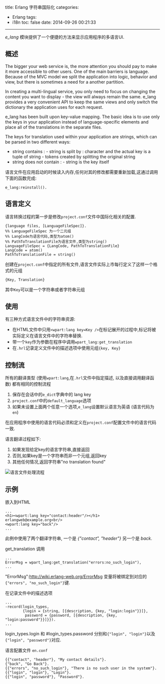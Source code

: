 title: Erlang 字符串国际化
categories:
  - Erlang
tags:
  - i18n
toc: false
date: 2014-09-26 00:21:33
---


*e_lang* 模块提供了一个便捷的方法来显示应用程序的多语言UI.

## 概述

The bigger your web service is, the more attention you should pay to make it more accessible to other users. One of the main barriers is language. Because of the MVC model we split the application into logic, behavior and view, but there is sometimes a need for a another partition.

In creating a multi-lingual service, you only need to focus on changing the content you want to display - the view will always remain the same. e_lang provides a very convenient API to keep the same views and only switch the dictionary the application uses for each request.

e_lang has been built upon key-value mapping. The basic idea is to use only the keys in your application instead of language-specific elements and place all of the translations in the separate files.

The keys for translation used within your application are strings, which can be parsed in two different ways:

- string contains : - string is split by : character and the actual key is a tuple of string - tokens created by splitting the original string
- string does not contain : - string is the key itself

语言文件在应用启动的时候读入内存,任何对其的修改都需要重新加载,这通过调用下面的函数完成:

```
e_lang:reinstall().
```

## 语言定义

语言转换过程的第一步是修改`project.conf`文件中国际化相关的配置.

```
{language files, [LanguageFileSpec]}.
%% LanguageFileSpec 为一个二元组
%% LangCode为语言代码,类型为atom()
%% PathToTranslationFile为语言文件,类型为string()
LanguageFileSpec = {LangCode, PathToTranslationFile}
LangCode = atom()
PathToTranslationFile = string()
```

创建在`project.conf`中指定的所有文件,语言文件实际上市每行定义了这样一个格式的元组

```
{Key, Translation}
```

其中`Key`可以是一个字符串或者字符串元组

## 使用

有三种方式语言文件中的字符串资源:

- 在HTML文件中只用`<wpart:lang key=Key />`在标记展开的过程中,标记将被实际定义在语言文件中的字符串替换.
- 带一个`key`作为参数在程序中调用`wpart_lang:get_translation`
- 在`.hrl`记录定义文件中的描述选项中使用元组`{key, Key}`

## 控制流

所有的翻译类型 (使用`wpart:lang`,在`.hrl`文件中指定描述, 以及直接调用翻译函数) 都有相同的控制流程

1. 保存在会话中的`e_dict`字典中的 lang key
2. `project.conf`中的`default_language`选项
3. 如果未设置上面两个任意一个选项,`e_lang`设置默认语言为英语 (语言代码为`en`)

在应用程序中使用的语言代码必须和定义在`project.conf`配置文件中的语言代码一致.

语言翻译过程如下:

1. 如果发现给定key的语言字符串,直接返回
2. 否则,如果key是一个字符串而非一个元组,返回key
3. 其他任何情况,返回字符串"no translation found"

![语言文件处理流程][1]

## 示例

嵌入到HTML

```
...
<h1><wpart:lang key="contact:header"/></h1>
erlangweb@example.org<br/>
<wpart:lang key="back"/>
...
```

此例中使用了两个翻译字符串, 一个是 *{"contact", "header"}* 另一个是 *back*.

get_translation 调用

```
...
ErrorMsg = wpart_lang:get_translation("errors:no_such_login"),
...
```

"ErrorMsg":http://wiki.erlang-web.org/ErrorMsg 变量将被绑定到对应的`{"errors", "no_such_login"}`键.

在记录文件中的描述选项

```
...
-record(login_types,
        {login = {string, [{description, {key, "login:login"}}]},
         password = {password, [{description, {key, "login:password"}}]}}).
...
```

login_types.login 和 #login_types.password 分别和`{"login", "login"}`以及`{"login", "password"}`对应.

语言配置文件 `en.conf`

```
{{"contact", "header"}, "My contact details"}.
{"back", "Go Back"}.
{{"errors", "no_such_login"}, "There is no such user in the system"}.
{{"login", "login"}, "Login"}.
{{"login", "password"}, "Password"}.
```

  [1]: /assets/images/e_lang.jpg